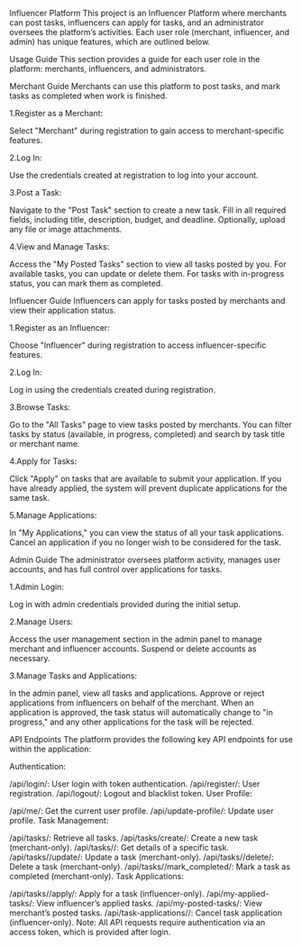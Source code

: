 Influencer Platform
This project is an Influencer Platform where merchants can post tasks, influencers can apply for tasks, and an administrator oversees the platform’s activities. Each user role (merchant, influencer, and admin) has unique features, which are outlined below.

Usage Guide
This section provides a guide for each user role in the platform: merchants, influencers, and administrators.

Merchant Guide
Merchants can use this platform to post tasks, and mark tasks as completed when work is finished.

1.Register as a Merchant:

Select "Merchant" during registration to gain access to merchant-specific features.

2.Log In:

Use the credentials created at registration to log into your account.

3.Post a Task:

Navigate to the "Post Task" section to create a new task. Fill in all required fields, including title, description, budget, and deadline.
Optionally, upload any file or image attachments.

4.View and Manage Tasks:

Access the "My Posted Tasks" section to view all tasks posted by you.
For available tasks, you can update or delete them.
For tasks with in-progress status, you can mark them as completed.


Influencer Guide
Influencers can apply for tasks posted by merchants and view their application status.

1.Register as an Influencer:

Choose "Influencer" during registration to access influencer-specific features.

2.Log In:

Log in using the credentials created during registration.

3.Browse Tasks:

Go to the "All Tasks" page to view tasks posted by merchants.
You can filter tasks by status (available, in progress, completed) and search by task title or merchant name.

4.Apply for Tasks:

Click "Apply" on tasks that are available to submit your application.
If you have already applied, the system will prevent duplicate applications for the same task.

5.Manage Applications:

In "My Applications," you can view the status of all your task applications.
Cancel an application if you no longer wish to be considered for the task.

Admin Guide
The administrator oversees platform activity, manages user accounts, and has full control over applications for tasks.

1.Admin Login:

Log in with admin credentials provided during the initial setup.

2.Manage Users:

Access the user management section in the admin panel to manage merchant and influencer accounts.
Suspend or delete accounts as necessary.

3.Manage Tasks and Applications:

In the admin panel, view all tasks and applications.
Approve or reject applications from influencers on behalf of the merchant.
When an application is approved, the task status will automatically change to "in progress," and any other applications for the task will be rejected.


API Endpoints
The platform provides the following key API endpoints for use within the application:

Authentication:

/api/login/: User login with token authentication.
/api/register/: User registration.
/api/logout/: Logout and blacklist token.
User Profile:

/api/me/: Get the current user profile.
/api/update-profile/: Update user profile.
Task Management:

/api/tasks/: Retrieve all tasks.
/api/tasks/create/: Create a new task (merchant-only).
/api/tasks/<id>/: Get details of a specific task.
/api/tasks/<id>/update/: Update a task (merchant-only).
/api/tasks/<id>/delete/: Delete a task (merchant-only).
/api/tasks/<id>/mark_completed/: Mark a task as completed (merchant-only).
Task Applications:

/api/tasks/<id>/apply/: Apply for a task (influencer-only).
/api/my-applied-tasks/: View influencer’s applied tasks.
/api/my-posted-tasks/: View merchant’s posted tasks.
/api/task-applications/<id>/: Cancel task application (influencer-only).
Note: All API requests require authentication via an access token, which is provided after login.
